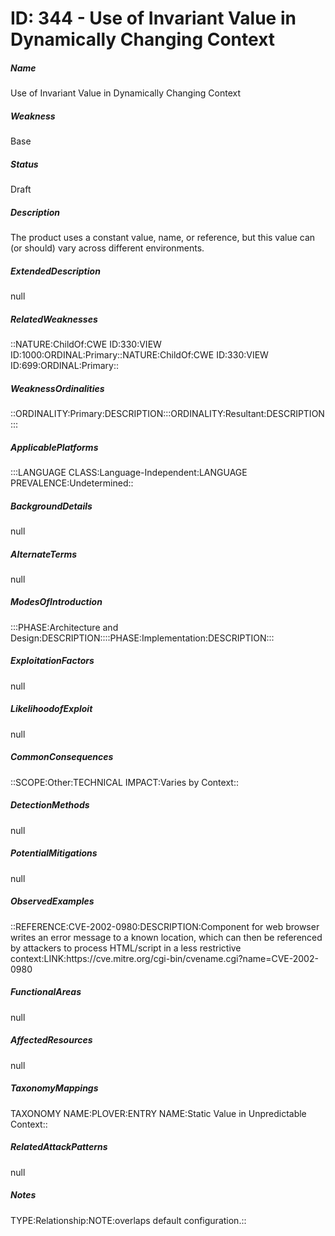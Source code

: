 # ID: 344 - Use of Invariant Value in Dynamically Changing Context
<h5>Name</h5>Use of Invariant Value in Dynamically Changing Context
<h5>Weakness</h5>Base
<h5>Status</h5>Draft
<h5>Description</h5>The product uses a constant value, name, or reference, but this value can (or should) vary across different environments.
<h5>ExtendedDescription</h5>null
<h5>RelatedWeaknesses</h5>::NATURE:ChildOf:CWE ID:330:VIEW ID:1000:ORDINAL:Primary::NATURE:ChildOf:CWE ID:330:VIEW ID:699:ORDINAL:Primary::
<h5>WeaknessOrdinalities</h5>::ORDINALITY:Primary:DESCRIPTION:::ORDINALITY:Resultant:DESCRIPTION:::
<h5>ApplicablePlatforms</h5>:::LANGUAGE CLASS:Language-Independent:LANGUAGE PREVALENCE:Undetermined::
<h5>BackgroundDetails</h5>null
<h5>AlternateTerms</h5>null
<h5>ModesOfIntroduction</h5>:::PHASE:Architecture and Design:DESCRIPTION::::PHASE:Implementation:DESCRIPTION:::
<h5>ExploitationFactors</h5>null
<h5>LikelihoodofExploit</h5>null
<h5>CommonConsequences</h5>::SCOPE:Other:TECHNICAL IMPACT:Varies by Context::
<h5>DetectionMethods</h5>null
<h5>PotentialMitigations</h5>null
<h5>ObservedExamples</h5>::REFERENCE:CVE-2002-0980:DESCRIPTION:Component for web browser writes an error message to a known location, which can then be referenced by attackers to process HTML/script in a less restrictive context:LINK:https://cve.mitre.org/cgi-bin/cvename.cgi?name=CVE-2002-0980
<h5>FunctionalAreas</h5>null
<h5>AffectedResources</h5>null
<h5>TaxonomyMappings</h5>TAXONOMY NAME:PLOVER:ENTRY NAME:Static Value in Unpredictable Context::
<h5>RelatedAttackPatterns</h5>null
<h5>Notes</h5>TYPE:Relationship:NOTE:overlaps default configuration.::

